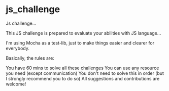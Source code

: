 # js_challenge
Js challenge...

This JS challenge is prepared to evaluate your abilities with JS language...

I'm using Mocha as a test-lib, just to make things easier and clearer for everybody.

Basically, the rules are:

You have 60 mins to solve all these challenges
You can use any resource you need (except communication)
You don't need to solve this in order (but I strongly recommend you to do so)
All suggestions and contributions are welcome!
